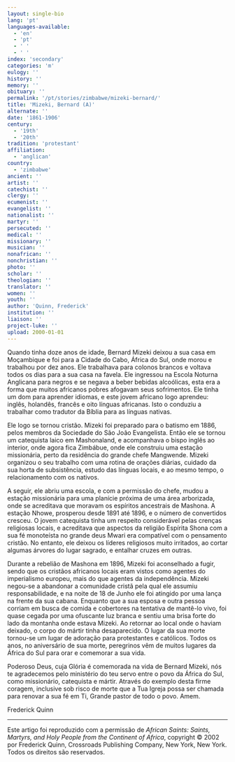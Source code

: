 ```yaml
---
layout: single-bio
lang: 'pt'
languages-available:
  - 'en'
  - 'pt'
  - ' '
  - ' '
index: 'secondary'
categories: 'm'
eulogy: ''
history: ''
memory: ''
obituary: ''
permalink: '/pt/stories/zimbabwe/mizeki-bernard/'
title: 'Mizeki, Bernard (A)'
alternate: ''
date: '1861-1906'
century:
  - '19th'
  - '20th'
tradition: 'protestant'
affiliation:
  - 'anglican'
country:
  - 'zimbabwe'
ancient: ''
artist: ''
catechist: ''
clergy: ''
ecumenist: ''
evangelist: ''
nationalist: ''
martyr: ''
persecuted: ''
medical: ''
missionary: ''
musician: ''
nonafrican: ''
nonchristian: ''
photo: ''
scholar: ''
theologian: ''
translator: ''
women: ''
youth: ''
author: 'Quinn, Frederick'
institution: ''
liaison: ''
project-luke: ''
upload: 2000-01-01
---
```



Quando tinha doze anos de idade, Bernard Mizeki deixou a sua casa em Moçambique e foi para a Cidade do Cabo, África do Sul, onde morou e trabalhou por dez anos. Ele trabalhava para colonos brancos e voltava todos os dias para a sua casa na favela. Ele ingressou na Escola Noturna Anglicana para negros e se negava a beber bebidas alcoólicas, esta era a forma que muitos africanos pobres afogavam seus sofrimentos. Ele tinha um dom para aprender idiomas, e este jovem africano logo aprendeu: inglês, holandês, francês e oito línguas africanas. Isto o conduziu a trabalhar como tradutor da Bíblia para as línguas nativas.

Ele logo se tornou cristão. Mizeki foi preparado para o batismo em 1886, pelos membros da Sociedade do São João Evangelista. Então ele se tornou um catequista laico em Mashonaland, e acompanhava o bispo inglês ao interior, onde agora fica Zimbábue, onde ele construiu uma estação missionária, perto da residência do grande chefe Mangwende. Mizeki organizou o seu trabalho com uma rotina de orações diárias, cuidado da sua horta de subsistência, estudo das línguas locais, e ao mesmo tempo, o relacionamento com os nativos.

A seguir, ele abriu uma escola, e com a permissão do chefe, mudou a estação missionária para uma planície próxima de uma área arborizada, onde se acreditava que moravam os espíritos ancestrais de Mashona. A estação Nhowe, prosperou desde 1891 até 1896, e o número de convertidos cresceu. O jovem catequista tinha um respeito considerável pelas crenças religiosas locais, e acreditava que aspectos da religião Espírita Shona com a sua fé monoteísta no grande deus Mwari era compatível com o pensamento cristão. No entanto, ele deixou os líderes religiosos muito irritados, ao cortar algumas árvores do lugar sagrado, e entalhar cruzes em outras.

Durante a rebelião de Mashona em 1896, Mizeki foi aconselhado a fugir, sendo que os cristãos africanos locais eram vistos como agentes do imperialismo europeu, mais do que agentes da independência. Mizeki negou-se a abandonar a comunidade cristã pela qual ele assumiu responsabilidade, e na noite de 18 de Junho ele foi atingido por uma lança na frente da sua cabana. Enquanto que a sua esposa e outra pessoa corriam em busca de comida e cobertores na tentativa de mantê-lo vivo, foi quase cegada por uma ofuscante luz branca e sentiu uma brisa forte do lado da montanha onde estava Mizeki. Ao retornar ao local onde o haviam deixado, o corpo do mártir tinha desaparecido. O lugar da sua morte tornou-se um lugar de adoração para protestantes e católicos. Todos os anos, no aniversário de sua morte, peregrinos vêm de muitos lugares da África do Sul para orar e comemorar a sua vida.

Poderoso Deus, cuja Glória é comemorada na vida de Bernard Mizeki, nós te agradecemos pelo ministério do teu servo entre o povo da África do Sul, como missionário, catequista e mártir. Através do exemplo desta firme coragem, inclusive sob risco de morte que a Tua Igreja possa ser chamada para renovar a sua fé em Ti,  Grande pastor de todo o povo. Amem.

Frederick Quinn

---

Este artigo foi reproduzido com a permissão de *African Saints: Saints, Martyrs, and Holy People from the Continent of Africa*, copyright © 2002 por Frederick Quinn, Crossroads Publishing Company, New York, New York. Todos os direitos são reservados.